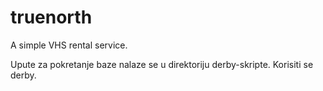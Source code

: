 # truenorth
A simple VHS rental service.

Upute za pokretanje baze nalaze se u direktoriju derby-skripte. Korisiti se derby.